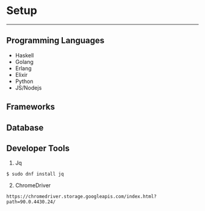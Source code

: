 # Setup 
-------

## Programming Languages

* Haskell
* Golang
* Erlang
* Elixir
* Python
* JS/Nodejs

## Frameworks 



## Database





## Developer Tools

1. Jq

`$ sudo dnf install jq`

2. ChromeDriver

`https://chromedriver.storage.googleapis.com/index.html?path=90.0.4430.24/`
